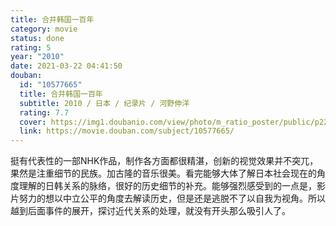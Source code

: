 ```yaml
---
title: 合并韩国一百年
category: movie
status: done
rating: 5
year: "2010"
date: 2021-03-22 04:41:50
douban:
  id: "10577665"
  title: 合并韩国一百年
  subtitle: 2010 / 日本 / 纪录片 / 河野伸洋
  rating: 7.7
  cover: https://img1.doubanio.com/view/photo/m_ratio_poster/public/p2205436217.jpg
  link: https://movie.douban.com/subject/10577665/
---
```


挺有代表性的一部NHK作品，制作各方面都很精湛，创新的视觉效果并不突兀，果然是注重细节的民族。加古隆的音乐很美。看完能够大体了解日本社会现在的角度理解的日韩关系的脉络，很好的历史细节的补充。能够强烈感受到的一点是，影片努力的想以中立公平的角度去解读历史，但是还是逃脱不了以自我为视角。所以越到后面事件的展开，探讨近代关系的处理，就没有开头那么吸引人了。